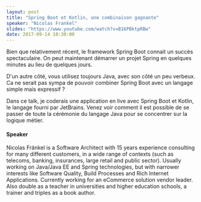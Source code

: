 ```yaml
---
layout: post
title: "Spring Boot et Kotlin, une combinaison gagnante"
speaker: "Nicolas Frankel"
slides: "https://www.youtube.com/watch?v=B16PBktpRBw"
date: 2017-09-14 18:30:00
---
```

Bien que relativement récent, le framework Spring Boot connait un succès spectaculaire. On peut maintenant démarrer un projet Spring en quelques minutes au lieu de quelques jours.

D'un autre côté, vous utilisez toujours Java, avec son côté un peu verbeux. Ca ne serait pas sympa de pouvoir combiner Spring Boot avec un langage simple mais expressif ?

Dans ce talk, je coderais une application en live avec Spring Boot et Kotlin, le langage fourni par JetBrains. Venez voir comment il est possible de se passer de toute la cérémonie du langage Java pour se concentrer sur la logique métier.

#### Speaker

Nicolas Fränkel is a Software Architect with 15 years experience consulting for many different customers, in a wide range of contexts (such as telecoms, banking, insurances, large retail and public sector). Usually working on Java/Java EE and Spring technologies, but with narrower interests like Software Quality, Build Processes and Rich Internet Applications. Currently working for an eCommerce solution vendor leader. Also double as a teacher in universities and higher education schools, a trainer and triples as a book author.
